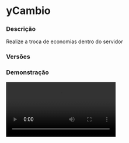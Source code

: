 # yCambio
<secondary-label ref="utility"/>

### Descrição
Realize a troca de economias dentro do servidor

### Versões
<secondary-label ref="1.8"/>
<secondary-label ref="1.9"/>
<secondary-label ref="1.10"/>
<secondary-label ref="1.11"/>
<secondary-label ref="1.12"/>
<secondary-label ref="1.13"/>
<secondary-label ref="1.14"/>
<secondary-label ref="1.15"/>
<secondary-label ref="1.16"/>
<secondary-label ref="1.17"/>
<secondary-label ref="1.18"/>
<secondary-label ref="1.19"/>
<secondary-label ref="1.20"/>

### Demonstração
<video src="//www.youtube.com/watch?v=t4Hp1jXtXog"/>


<chapter title="Comandos" id="commands" collapsible="true">
<code-block lang="plain text">/cambio - Abre o menu de câmbio
/cambio setnpc - Seta o NPC
/cambio delnpc - Deleta o NPC
/cambio reload - Recarrega as configurações</code-block>
</chapter>

<chapter title="Permissões" id="permissions" collapsible="true">
<code-block lang="plain text">ycambio.use - Permissão para o /cambio
ycambio.setnpc - Permissão para o /cambio setnpc
ycambio.delnpc - Permissão para o /cambio delnpc
ycambio.admin.reload - Permissão para o /cambio reload</code-block>
</chapter>

## Configuração
<primary-label ref="config"/>
Confira os arquivos de configuração deste plugin e revise os detalhes para garantir uma implementação correta.

<chapter title="Arquivos de Configuração" collapsible="true">
<chapter title="Estrutura do diretório" collapsible="false">
<code-block lang="plain text" ignore-vars="true">
Estrutura do diretório:
└── yCambio/
    ├── commands.yml
    ├── config.yml
    ├── data.yml
    ├── economies.yml
    ├── exchanges.yml
    ├── menus.yml
    └── messages.yml
</code-block>
</chapter>

<chapter title="commands.yml" collapsible="true">
<code-block lang="yaml" ignore-vars="true">
<![CDATA[
#     ___                                          _
#    / __\___  _ __ ___  _ __ ___   __ _ _ __   __| |___
#   / /  / _ \| '_ ` _ \| '_ ` _ \ / _` | '_ \ / _` / __|
#  / /__| (_) | | | | | | | | | | | (_| | | | | (_| \__ \
#  \____/\___/|_| |_| |_|_| |_| |_|\__,_|_| |_|\__,_|___/
#
# Lista de comandos do plugin.

# Utilize "comando|comando" para criar aliases.
# Por exemplo: "gm|gamemode"
# Você pode criar quantas aliases quiser.
commands:
  exchange: 'exchange|cambio|cambios|cambiar'
]]>
</code-block>
</chapter>

<chapter title="config.yml" collapsible="true">
<code-block lang="yaml" ignore-vars="true">
<![CDATA[
#          ____                _     _
#  _   _ / ___|__ _ _ __ ___ | |__ (_) ___
# | | | | |   / _` | '_ ` _ \| '_ \| |/ _ \
# | |_| | |__| (_| | | | | | | |_) | | (_) |
#  \__, |\____\__,_|_| |_| |_|_.__/|_|\___/
#  |___/
# Discord: discord.ystoreplugins.com.br
# Site: ystoreplugins.com.br
#

#   __      _   _   _
#  / _\ ___| |_| |_(_)_ __   __ _ ___
#  \ \ / _ \ __| __| | '_ \ / _` / __|
#  _\ \  __/ |_| |_| | | | | (_| \__ \
#  \__/\___|\__|\__|_|_| |_|\__, |___/
#
# Sistemas principais.

# Delay para carregar os dados depois do login
# Necessário para usar em servidor de mina separado
# Recomendado: 20 ticks
login-delay: 20

# Sistema de npc
npc:
  skin: 'Pitombaa'
  hologram:
    offset: 3.4
    hologram:
      - '&6&lCâmbio'
      - '&7Clique para trocar suas economias.'
      - '[item]EMERALD'
]]>
</code-block>
</chapter>

<chapter title="data.yml" collapsible="true">
<code-block lang="yaml" ignore-vars="true">
<![CDATA[
version: '1.0.0'
]]>
</code-block>
</chapter>

<chapter title="economies.yml" collapsible="true">
<code-block lang="yaml" ignore-vars="true">
<![CDATA[
#  _____                                  _
# | ____| ___  ___  _ __   ___  _ __ ___ (_) ___  ___
# |  _|  / __|/ _ \| '_ \ / _ \| '_ ` _ \| |/ _ \/ __|
# | |___| (__| (_) | | | | (_) | | | | | | |  __/\__ \
# |_____|\___|\___/|_| |_|\___/|_| |_| |_|_|\___||___/

# Providers disponíveis:
#
#   AtlasEconomiaSecundaria, AtlasMinas, AtlasMinasV2,
#   JH_Shop, LegendaryEconomy, NextCash, PlayerPoints,
#   StormEconomiaSecundaria, StormMinas, TGCash,
#   yAlmas, yPoints, yRankup,
#   Vault
#

economies:
  money:
    # Coloque o nome do plugin
    # Para money deixe Money
    provider: 'Money'
    # Formato inteiro
    display: 'Dinheiro'
    # Formato abreviado
    abbreviated: 'coins'
    # Permitir que comercializem na loja com o jogador offline
    allow-offline: true
    # Permissão para o usuário conseguir definir esta economia
    permission: 'ycambio.provider.money'
  ypoints:
    # Coloque o nome do plugin
    # Para money deixe Money
    provider: 'yPoints'
    # Formato inteiro
    display: 'Cash'
    # Formato abreviado
    abbreviated: 'cash'
    # Permitir que comercializem na loja com o jogador offline
    allow-offline: true
    # Permissão para o usuário conseguir definir esta economia
    permission: 'ycambio.provider.ypoints'
]]>
</code-block>
</chapter>

<chapter title="exchanges.yml" collapsible="true">
<code-block lang="yaml" ignore-vars="true">
<![CDATA[
exchanges:
  coin-to-cash:
    # Economia que precisa
    from: 'money'
    # Economia que vai obter
    to: 'ypoints'
    # Taxa de câmbio
    taxes:
      tax1:
        order: 1
        permission: ''
        tax: 10.0
    # Mínimo para converter
    minimum: 1000.0
    # items
    items:
      display:
        material: '8381c529d52e03cd74c3bf38bb6ba3fde1337ae9bf50332faa889e0a28e8081f'
        name: '&aCoins &f-> &6Cash'
        lore:
          - '&7Realize o câmbio de coins para cash'
          - ''
          - '&7Taxa de conversão: &f{tax}%'
          - '&7Mínimo para converter: &f{minimum}'
          - ''
          - '&aClique para digitar o valor'
      confirm:
        material: '8381c529d52e03cd74c3bf38bb6ba3fde1337ae9bf50332faa889e0a28e8081f'
        name: '&aCoins &f-> &6Cash'
        lore:
          - '&7Informações sobre o câmbio pendente'
          - ''
          - '&7Valor que será pago: &c{from_value} {from_abbreviated}'
          - '&7Valor que irá receber: &c{to_value} {to_abbreviated}'
          - ''
          - '&7Taxa de conversão: &f{tax}% -> {tax_value} {from_abbreviated}'
          - ''
]]>
</code-block>
</chapter>

<chapter title="menus.yml" collapsible="true">
<code-block lang="yaml" ignore-vars="true">
<![CDATA[
#
#    /\/\   ___ _ __  _   _ ___
#   /    \ / _ \ '_ \| | | / __|
#  / /\/\ \  __/ | | | |_| \__ \
#  \/    \/\___|_| |_|\__,_|___/
#
# Sistema de menus.

# Setas dos menus.
arrows:
  back:
    material: 'ARROW:0'
    name: '&cVoltar'
    lore: ['&7Clique para voltar ao menu anterior.']
  previous:
    material: 'ARROW:0'
    name: '&cAnterior'
    lore: ['&7Clique para ir à página anterior.']
  next:
    material: 'ARROW:0'
    name: '&aPróximo'
    lore: ['&7Clique para ir à próxima página.']

# Menu principal
main:
  name: '&8Câmbio'
  size: 45
  slots: [ 10, 11, 12, 13, 14, 15, 16 ]
  previous-slot: 18
  next-slot: 26
  #
  profile-slot: 31
  #
  items:
    profile:
      material: '{player}'
      name: '&eSuas informações'
      lore: [ '', '&fCoins: &a%yeconomy_money%', '&fCash: &6%ypoints_points%', '' ]

# Menu de confirmação
confirm:
  name: '&8Câmbio'
  size: 27
  slots: [ 10, 11, 12, 13, 14, 15, 16 ]
  items:
    item-slot: 13
    confirm-slot: 11
    cancel-slot: 15
    confirm:
      material: 'WOOL:5'
      name: '&aConfirmar'
      lore: [ '&7Clique para &aconfirmar&7 o câmbio.' ]
    cancel:
      material: 'WOOL:14'
      name: '&cCancelar'
      lore: [ '&7Clique para &ccancelar&7 o câmbio.' ]
]]>
</code-block>
</chapter>

<chapter title="messages.yml" collapsible="true">
<code-block lang="yaml" ignore-vars="true">
<![CDATA[
#
#    /\/\   ___  ___ ___  __ _  __ _  ___  ___
#   /    \ / _ \/ __/ __|/ _` |/ _` |/ _ \/ __|
#  / /\/\ \  __/\__ \__ \ (_| | (_| |  __/\__ \
#  \/    \/\___||___/___/\__,_|\__, |\___||___/
#                              |___/
#
# Plugin messages

chat:
  syntax: '&cUse: /{command} {syntax}'
  target: '&cJogador {player} não encontrado.'
  number: '&cO argumento não é um número.'
  permission: '&cVocê não tem permissão para fazer isto.'
  console: '&cApenas jogadores in-game podem realizar esta ação.'
  cancelled: '&cVocê cancelou a ação.'
  reload: '&aConfigurações recarregadas com sucesso.'
  help: |

    &aCâmbio comandos:

    &a> /cambio
    &a> /cambio reload

  digit-amount: |

    &aDigite no chat a quantia que quer cambiar.
    &7para cancelar digite &ncancelar&7.

  minimum: '&cO valor mínimo para cambiar de {from} para {to} é {minimum}.'
  no-balance: '&cVocê não tem {provider_display} suficiente para isto. Disponível: {provider_balance}&c.'
  exchanged: |
    &eCâmbio
    &aVocê trocou de {from_display} para {to_display}

    &7Valor pago: &c{from_value} {from_abbreviated}
    &7Valor recebido: &a{to_value} {to_abbreviated}
    &7Taxa: &e{tax}% -> {tax_value}

  not-found: '&cEconomia {economy} não cadastrada no servidor.'
  npc-set: '&aNPC setado com sucesso.'
  npc-deleted: '&aNPC removido com sucesso.'
  npc-not-set: '&cNPC não está definido.'
]]>
</code-block>
</chapter>

</chapter>


## Erros comuns
<primary-label ref="errors"/>

Antes de configurar o plugin, revise os pontos listados aqui para evitar problemas frequentes durante a configuração.

<seealso style="cards">
    <category ref="wrs">
        <a href="yplugins.md"></a>        <a href="https://ystoreplugins.com.br/plugins/detalhes/111-yCambio">Site do plugin yCambio</a>
    </category>
</seealso>